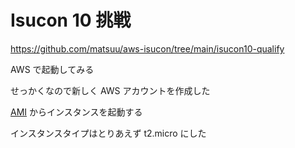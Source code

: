 # Isucon 10 挑戦

https://github.com/matsuu/aws-isucon/tree/main/isucon10-qualify

AWS で起動してみる

せっかくなので新しく AWS アカウントを作成した

[AMI](https://ap-northeast-1.console.aws.amazon.com/ec2/home?region=ap-northeast-1#ImageDetails:imageId=ami-03bbe60df80bdccc0) からインスタンスを起動する

インスタンスタイプはとりあえず t2.micro にした
